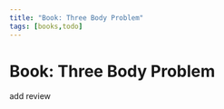 ```yaml
---
title: "Book: Three Body Problem"
tags: [books,todo]
---
```


# Book: Three Body Problem

add review
